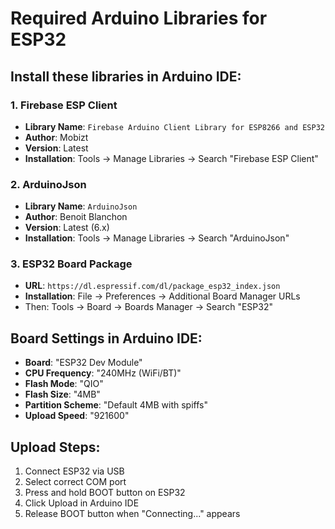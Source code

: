 # Required Arduino Libraries for ESP32

## Install these libraries in Arduino IDE:

### 1. Firebase ESP Client
- **Library Name**: `Firebase Arduino Client Library for ESP8266 and ESP32`
- **Author**: Mobizt
- **Version**: Latest
- **Installation**: Tools → Manage Libraries → Search "Firebase ESP Client"

### 2. ArduinoJson
- **Library Name**: `ArduinoJson`
- **Author**: Benoit Blanchon
- **Version**: Latest (6.x)
- **Installation**: Tools → Manage Libraries → Search "ArduinoJson"

### 3. ESP32 Board Package
- **URL**: `https://dl.espressif.com/dl/package_esp32_index.json`
- **Installation**: File → Preferences → Additional Board Manager URLs
- Then: Tools → Board → Boards Manager → Search "ESP32"

## Board Settings in Arduino IDE:
- **Board**: "ESP32 Dev Module"
- **CPU Frequency**: "240MHz (WiFi/BT)"
- **Flash Mode**: "QIO"
- **Flash Size**: "4MB"
- **Partition Scheme**: "Default 4MB with spiffs"
- **Upload Speed**: "921600"

## Upload Steps:
1. Connect ESP32 via USB
2. Select correct COM port
3. Press and hold BOOT button on ESP32
4. Click Upload in Arduino IDE
5. Release BOOT button when "Connecting..." appears
